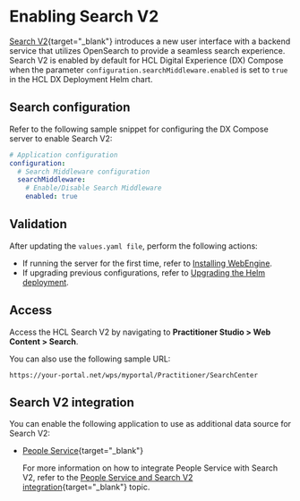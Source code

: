 # Enabling Search V2

[Search V2](https://help.hcl-software.com/digital-experience/9.5/latest/build_sites/search_v2/){target="_blank"} introduces a new user interface with a backend service that utilizes OpenSearch to provide a seamless search experience. Search V2 is enabled by default for HCL Digital Experience (DX) Compose when the parameter `configuration.searchMiddleware.enabled` is set to `true` in the HCL DX Deployment Helm chart.

## Search configuration

Refer to the following sample snippet for configuring the DX Compose server to enable Search V2:

```yaml
# Application configuration
configuration:
  # Search Middleware configuration
  searchMiddleware:
    # Enable/Disable Search Middleware
    enabled: true
```

## Validation

After updating the `values.yaml file`, perform the following actions:

- If running the server for the first time, refer to [Installing WebEngine](../../install/kubernetes_deployment/install.md).
- If upgrading previous configurations, refer to [Upgrading the Helm deployment](../working_with_compose/helm_upgrade_values.md).

## Access

Access the HCL Search V2 by navigating to **Practitioner Studio > Web Content > Search**.

You can also use the following sample URL: 

```
https://your-portal.net/wps/myportal/Practitioner/SearchCenter
```

## Search V2 integration

You can enable the following application to use as additional data source for Search V2:

- [People Service](https://help.hcl-software.com/digital-experience/9.5/latest/extend_dx/integration/people_service/){target="_blank"}

    For more information on how to integrate People Service with Search V2, refer to the [People Service and Search V2 integration](https://help.hcl-software.com/digital-experience/9.5/latest/extend_dx/integration/people_service/integration/people_service_search_v2_integration/){target="_blank"} topic.
